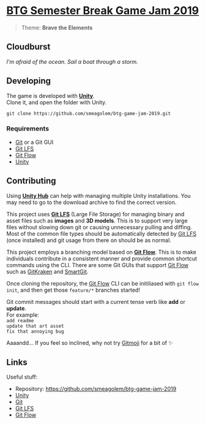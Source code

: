# [BTG Semester Break Game Jam 2019](https://itch.io/jam/btgjam19)

> Theme: **Brave the Elements**

## Cloudburst

_I'm afraid of the ocean. Sail a boat through a storm._

## Developing

The game is developed with **[Unity]**.  
Clone it, and open the folder with Unity.

```shell
git clone https://github.com/smeagolem/btg-game-jam-2019.git
```

### Requirements

- [Git] or a Git GUI
- [Git LFS]
- [Git Flow]
- [Unity]

## Contributing

Using **[Unity Hub]** can help with managing multiple Unity installations. You may need to go to the download archive to find the correct version.

This project uses **[Git LFS]** (Large File Storage) for managing binary and asset files such as **images** and **3D models**. This is to support very large files without slowing down git or causing unnecessary pulling and diffing. Most of the common file types should be automatically detected by [Git LFS] (once installed) and git usage from there on should be as normal.

This project employs a branching model based on **[Git Flow]**. This is to make individuals contribute in a consistent manner and provide common shortcut commands using the CLI. There are some Git GUIs that support [Git Flow] such as [GitKraken] and [SmartGit].

Once cloning the repository, the [Git Flow] CLI can be initiliased with `git flow init`, and then get those `feature/*` branches started! 

Git commit messages should start with a current tense verb like **add** or **update**.  
For example:  
`add readme`  
`update that art asset`  
`fix that annoying bug`

Aaaandd... If you feel so inclined, why not try [Gitmoji] for a bit of :sparkles:

## Links

Useful stuff:

- Repository: https://github.com/smeagolem/btg-game-jam-2019
- [Unity]
- [Git]
- [Git LFS]
- [Git Flow]

[Unity]: https://unity.com/
[Unity Hub]: https://unity3d.com/get-unity/download
[Git]: https://git-scm.com/
[Git LFS]: https://git-lfs.github.com/
[Git Flow]: https://github.com/petervanderdoes/gitflow-avh
[GitKraken]: https://www.gitkraken.com/git-client
[SmartGit]: https://www.syntevo.com/smartgit/
[Gitmoji]: https://gitmoji.carloscuesta.me/
